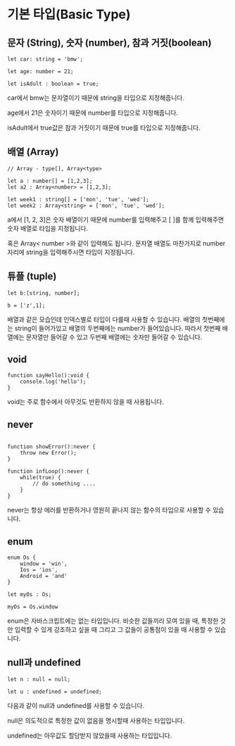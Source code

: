 # 기본 타입(Basic Type)



## 문자 (String), 숫자 (number), 참과 거짓(boolean)

```
let car: string = 'bmw';

let age: number = 21;

let isAdult : boolean = true;
```

car에서 bmw는 문자열이기 때문에 string을 타입으로 지정해줍니다.

age에서 21은 숫자이기 때문에 number를 타입으로 지정해줍니다.

isAdult에서 true값은 참과 거짓이기 때문에 true를 타입으로 지정해줍니다.





## 배열 (Array)

```
// Array - type[], Array<type>

let a : number[] = [1,2,3];
let a2 : Array<number> = [1,2,3];

let week1 : string[] = ['mon', 'tue', 'wed'];
let week2 : Array<string> = ['mon', 'tue', 'wed'];
```

a에서 [1, 2, 3]은 숫자 배열이기 때문에 number를 입력해주고 [  ]를 함께 입력해주면 숫자 배열로 타입을 지정됩니다. 

혹은 Array< number >와 같이 입력해도 됩니다. 문자열 배열도 마찬가지로 number자리에 string을 입력해주시면 타입이 지정됩니다.





## 튜플 (tuple)

```
let b:[string, number];

b = ['z',1];
```

배열과 같은 모습인데 인덱스별로 타입이 다를때 사용할 수 있습니다. 배열의 첫번째에는 string이 들어가있고 배열의 두번째에는 number가 들어있습니다. 따라서 첫번째 배열에는 문자열만 들어갈 수 있고 두번째 배열에는 숫자만 들어갈 수 있습니다.





## void

```
function sayHello():void {
    console.log('hello');
}
```

void는 주로 함수에서 아무것도 반환하지 않을 때 사용됩니다.





## never

```

function showError():never {
    throw new Error();
}

function infLoop():never {
    while(true) {
        // do something ....
    }
}
```

never는 항상 에러를 반환하거나 영원히 끝나지 않는 함수의 타입으로 사용할 수 있습니다.





## enum

```
enum Os {
    window = 'win',
    Ios = 'ios',
    Android = 'and'
}

let myOs : Os;

myOs = Os.window
```

enum은 자바스크립트에는 없는 타입입니다. 비슷한 값들끼리 모여 있을 때, 특정한 것만 입력할 수 있게 강조하고 싶을 때 그리고 그 값들이 공통점이 있을 때 사용할 수 있습니다.





## null과 undefined

```
let n : null = null;

let u : undefined = undefined;
```

다음과 같이 null과 undefined를 사용할 수 있습니다.

null은 의도적으로 특정한 값이 없음을 명시할때 사용하는 타입입니다.

undefined는 아무값도 할당받지 않았을때 사용하는 타입입니다.
